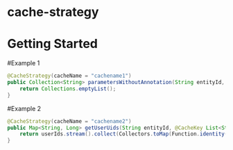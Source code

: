 # cache-strategy

# Getting Started

#Example 1
```java
@CacheStrategy(cacheName = "cachename1")
public Collection<String> parametersWithoutAnnotation(String entityId, List<String> userIds) {
    return Collections.emptyList();
}
```

#Example 2
```java
@CacheStrategy(cacheName = "cachename2")
public Map<String, Long> getUserUids(String entityId, @CacheKey List<String> userIds) {
    return userIds.stream().collect(Collectors.toMap(Function.identity(), userId -> System.nanoTime()));
}
```
